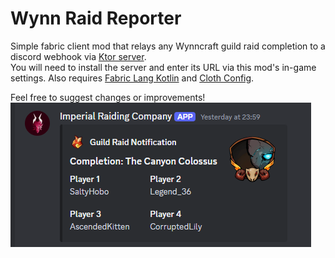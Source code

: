# Wynn Raid Reporter

Simple fabric client mod that relays any Wynncraft guild raid completion to a discord webhook via
[Ktor server](https://github.com/otcathatsya/wynn-raid-relay).<br>
You will need to install the server and enter its URL via this mod's in-game settings.
Also requires [Fabric Lang Kotlin](https://modrinth.com/mod/fabric-language-kotlin) and [Cloth Config](https://modrinth.com/mod/cloth-config/versions).

Feel free to suggest changes or improvements!<br>
![img.png](src/main/resources/assets/imp/imgs/discord_sample.png)
